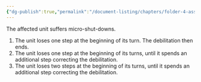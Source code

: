 ```yaml
---
{"dg-publish":true,"permalink":"/document-listing/chapters/folder-4-assembly/weapon-folder/damage-tags-folder/tag-emp-debilitations/debilitation-4/"}
---
```


The affected unit suffers micro-shut-downs.
1. The unit loses one step at the beginning of its turn. The debilitation then ends.
2. The unit loses one step at the beginning of its turns, until it spends an additional step correcting the debilitation.
3. The unit loses two steps at the beginning of its turns, until it spends an additional step correcting the debilitation.